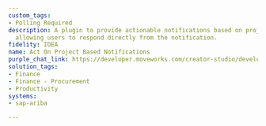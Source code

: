 ```yaml
---
custom_tags:
- Polling Required
description: A plugin to provide actionable notifications based on project updates,
  allowing users to respond directly from the notification.
fidelity: IDEA
name: Act On Project Based Notifications
purple_chat_link: https://developer.moveworks.com/creator-studio/developer-tools/purple-chat-builder/?workspace=%7B%22title%22%3A%22My+Workspace%22%2C%22botSettings%22%3A%7B%22name%22%3A%22%22%2C%22imageUrl%22%3A%22%22%7D%2C%22mocks%22%3A%5B%7B%22id%22%3A9066%2C%22title%22%3A%22New+Mock%22%2C%22transcript%22%3A%7B%22messages%22%3A%5B%7B%22from%22%3A%22ANNOTATION%22%2C%22text%22%3A%22Trigger%3A+A+procurement+project+reaches+a+critical+decision+point+in+SAP+Ariba.%22%7D%2C%7B%22from%22%3A%22BOT%22%2C%22text%22%3A%22%3Cp%3EA+procurement+project+in+SAP+Ariba+needs+your+attention.%3Cbr%3E%3C%2Fp%3E%22%2C%22cards%22%3A%5B%7B%22title%22%3A%22%3Cp%3EProcurement+Decision+Required%3Cbr%3E%3C%2Fp%3E%22%2C%22text%22%3A%22%3Cp%3E%3Cb%3EProject%3A%3C%2Fb%3E+Office+Supplies+Bulk+Purchase%3Cbr%3E%3Cb%3ECurrent+Phase%3A%3C%2Fb%3E+Vendor+Selection%3Cbr%3E%3Cb%3EStatus%3A%3C%2Fb%3E+Awaiting+Final+Approval%3Cbr%3E%3C%2Fp%3E%22%2C%22buttons%22%3A%5B%7B%22style%22%3A%22PRIMARY%22%2C%22text%22%3A%22Approve+Selected+Vendor%22%7D%2C%7B%22text%22%3A%22Review+Bids%22%7D%2C%7B%22text%22%3A%22Request+More+Info%22%7D%2C%7B%22text%22%3A%22View+in+Ariba%22%7D%5D%7D%5D%7D%5D%2C%22settings%22%3A%7B%22colorStyle%22%3A%22LIGHT%22%2C%22startTime%22%3A%2211%3A43%2BAM%22%2C%22defaultPerson%22%3A%22GWEN%22%2C%22editable%22%3Atrue%2C%22botName%22%3A%22%22%2C%22botImageUrl%22%3A%22%22%7D%7D%7D%5D%7D
solution_tags:
- Finance
- Finance - Procurement
- Productivity
systems:
- sap-ariba

---
```

